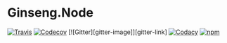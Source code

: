 # Ginseng.Node

[![Travis][travis-image]][travis-link]
[![Codecov][codecov-image]][codecov-link]
[![Gitter][gitter-image]][gitter-link]
[![Codacy][codacy-image]][codacy-link]
[![npm][npm-image]][npm-link]

  [travis-image]: https://travis-ci.org/ginseng/ginseng-node.svg?branch=master
  [travis-link]: https://travis-ci.org/ginseng/ginseng-node
  [codecov-image]: https://img.shields.io/codecov/c/github/ginseng/ginseng-node/master.svg
  [codecov-link]: https://codecov.io/gh/ginseng/ginseng-node
  [codacy-image]: https://api.codacy.com/project/badge/Grade/d8a8671a5ba047f4a87f40609da593aa
  [codacy-link]: https://www.codacy.com/app/ginseng/ginseng-node?utm_source=github.com&amp;utm_medium=referral&amp;utm_content=squidfunk/ginseng-connect&amp;utm_campaign=Badge_Grade
  [npm-image]: https://img.shields.io/npm/v/ginseng-node.svg
  [npm-link]: https://npmjs.com/packages/ginseng-node
